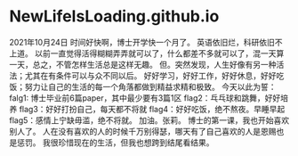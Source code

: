 # NewLifeIsLoading.github.io
2021年10月24日
时间好快啊，博士开学快一个月了。
英语依旧烂，科研依旧不上道。
以前一直觉得活得糊糊弄弄就可以了，什么都差不多就可以了，混一天算一天，总之，不管怎样生活总是这样无趣。
但。突然发现，人生好像有另一种活法；尤其在有条件可以与众不同以后。
好好学习，好好工作，好好休息，好好吃饭；努力让自己的生活的每一个角落都做到精益求精和极致。
今天以此为誓：
falg1: 博士毕业前6篇paper，其中最少要有3篇1区
flag2：乓乓球和跳舞，好好培养
flag3：好好打扮自己，每天都不将就
flag4：好好吃饭，绝不熬夜。早睡早起
flag5：感情上宁缺毋滥，绝不将就。
加油。张莉。
博士的第一课，我也开始喜欢别人了。
人在没有喜欢的人的时候千万别得瑟，哪天有了自己喜欢的人是恩赐也是惩罚。
我很珍惜现在的生活，但我也想跨到结尾看结果。


